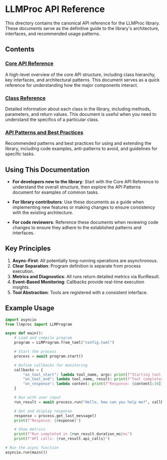 # LLMProc API Reference

This directory contains the canonical API reference for the LLMProc library. These documents serve as the definitive guide to the library's architecture, interfaces, and recommended usage patterns.

## Contents

### [Core API Reference](core.md)

A high-level overview of the core API structure, including class hierarchy, key interfaces, and architectural patterns. This document serves as a quick reference for understanding how the major components interact.

### [Class Reference](classes.md)

Detailed information about each class in the library, including methods, parameters, and return values. This document is useful when you need to understand the specifics of a particular class.

### [API Patterns and Best Practices](patterns.md)

Recommended patterns and best practices for using and extending the library, including code examples, anti-patterns to avoid, and guidelines for specific tasks.

## Using This Documentation

- **For developers new to the library**: Start with the Core API Reference to understand the overall structure, then explore the API Patterns document for examples of common tasks.

- **For library contributors**: Use these documents as a guide when implementing new features or making changes to ensure consistency with the existing architecture.

- **For code reviewers**: Reference these documents when reviewing code changes to ensure they adhere to the established patterns and interfaces.

## Key Principles

1. **Async-First**: All potentially long-running operations are asynchronous.
2. **Clear Separation**: Program definition is separate from process execution.
3. **Metrics and Diagnostics**: All runs return detailed metrics via RunResult.
4. **Event-Based Monitoring**: Callbacks provide real-time execution insights.
5. **Tool Abstraction**: Tools are registered with a consistent interface.

## Example Usage

```python
import asyncio
from llmproc import LLMProgram

async def main():
    # Load and compile program
    program = LLMProgram.from_toml("config.toml")

    # Start the process
    process = await program.start()

    # Define callbacks for monitoring
    callbacks = {
        "on_tool_start": lambda tool_name, args: print(f"Starting tool: {tool_name}"),
        "on_tool_end": lambda tool_name, result: print(f"Tool completed: {tool_name}"),
        "on_response": lambda content: print(f"Response: {content[:30]}...")
    }

    # Run with user input
    run_result = await process.run("Hello, how can you help me?", callbacks=callbacks)

    # Get and display response
    response = process.get_last_message()
    print(f"Response: {response}")

    # Show metrics
    print(f"Run completed in {run_result.duration_ms}ms")
    print(f"API calls: {run_result.api_calls}")

# Run the async function
asyncio.run(main())
```
